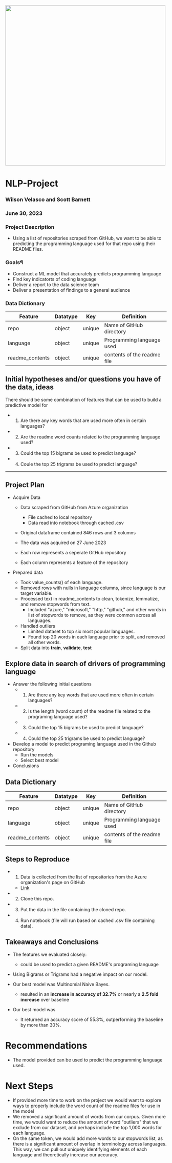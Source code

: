 <img src="https://codesrevolvewordpress.s3.us-west-2.amazonaws.com/revolveai/2022/05/15110810/natural-language-processing-techniques.png" width="500">

# NLP-Project

### Wilson Velasco and Scott Barnett

### June 30, 2023

### Project Description
* Using a list of repositories scraped from GitHub, we want to be able to predicting the programming language used for that repo using their README files. 

### Goals¶
* Construct a ML model that accurately predicts programming language
* Find key indicatorts of coding language 
* Deliver a report to the data science team 
* Deliver a presentation of findings to a general audience

### Data Dictionary

| Feature | Datatype | Key | Definition |
|---|---|---|---|
| repo | object | unique | Name of GitHub directory |
| language | object | unique | Programming language used |
| readme_contents | object | unique  | contents of the readme file  |

## Initial hypotheses and/or questions you have of the data, ideas
There should be some combination of features that can be used to build a predictive model for 
* 1. Are there any key words that are used more often in certain languages?
* 2. Are the readme word counts related to the programming language used?
* 3. Could the top 15 bigrams be used to predict language?
* 4. Coule the top 25 trigrams be used to predict language?

*****************************************
## Project Plan 
* Acquire Data
    * Data scraped from GitHub from Azure organization
        * File cached to local repository
        * Data read into notebook through cached .csv
    
    * Original dataframe contained 846 rows and 3 columns
    * The data was acquired on 27 June 2023
    * Each row represents a seperate GitHub repository
    * Each column represents a feature of the repository

* Prepared data
    * Took value_counts() of each language. 
    * Removed rows with nulls in language columns, since language is our target variable.
    * Processed text in readme_contents to clean, tokenize, lemmatize, and remove stopwords from text.
        * Included "azure," "microsoft," "http," "github," and other words in list of stopwords to remove, as they were common across all languages.
    * Handled outliers
        * Limited dataset to top six most popular languages.
        * Found top 20 words in each language prior to split, and removed all other words.
    * Split data into **train**, **validate**, **test**    
## Explore data in search of drivers of programming language
* Answer the following initial questions
    * 1. Are there any key words that are used more often in certain languages?
    * 2. Is the length (word count) of the readme file related to the programing language used?
    * 3. Could the top 15 bigrams be used to predict language?
    * 4. Could the top 25 trigrams be used to predict language?
* Develop a model to predict programing language used in the Github repository
    * Run the models
    * Select best model
* Conclusions

## Data Dictionary
| Feature | Datatype | Key | Definition |
|---|---|---|---|
| repo | object | unique | Name of GitHub directory |
| language | object | unique | Programming language used |
| readme_contents | object | unique  | contents of the readme file  |

## Steps to Reproduce
* 1. Data is collected from the list of repositories from the Azure organization's page on GitHub
    * <a href='https://github.com/orgs/Azure/repositories?type=all'> Link </a>
* 2. Clone this repo.
* 3. Put the data in the file containing the cloned repo.
* 4. Run notebook (file will run based on cached .csv file containing data).

## Takeaways and Conclusions
* The features we evaluated closely: 
    * could be used to predict a given README's programing language
* Using Bigrams or Trigrams had a negative impact on our model.
* Our best model was Multinomial Naive Bayes.
    * resulted in an **increase in accuracy of 32.7%** or nearly a **2.5 fold increase** over baseline
  
* Our best model was 
    * It returned an accuracy score of 55.3%, outperforming the baseline by more than 30%.

# Recommendations
* The model provided can be used to predict the programming language used.
# Next Steps
* If provided more time to work on the project we would want to explore ways to properly include the word count of the readme files for use in the model
* We removed a significant amount of words from our corpus. Given more time, we would want to reduce the amount of word "outliers" that we exclude from our dataset, and perhaps include the top 1,000 words for each language.
* On the same token, we would add more words to our stopwords list, as there is a significant amount of overlap in terminology across languages. This way, we can pull out uniquely identifying elements of each language and theoretically increase our accuracy.